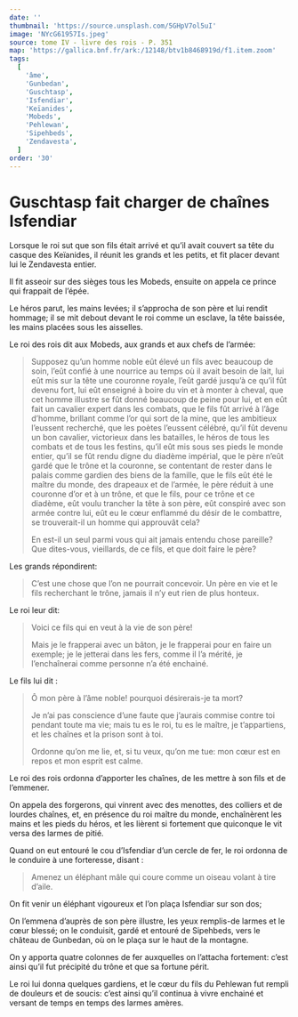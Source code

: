 ```yaml
---
date: ''
thumbnail: 'https://source.unsplash.com/5GHpV7ol5uI'
image: 'NYcG61957Is.jpeg'
source: tome IV - livre des rois - P. 351
map: 'https://gallica.bnf.fr/ark:/12148/btv1b8468919d/f1.item.zoom'
tags:
  [
    'âme',
    'Gunbedan',
    'Guschtasp',
    'Isfendiar',
    'Keïanides',
    'Mobeds',
    'Pehlewan',
    'Sipehbeds',
    'Zendavesta',
  ]
order: '30'
---
```


# Guschtasp fait charger de chaînes Isfendiar

Lorsque le roi sut que son fils était arrivé et qu’il avait couvert sa tête du casque des Keïanides, il réunit les grands et les petits, et fit placer devant lui le Zendavesta entier.

Il fit asseoir sur des sièges tous les Mobeds, ensuite on appela ce prince qui frappait de l’épée.

Le héros parut, les mains levées; il s’approcha de son père et lui rendit hommage; il se mit debout devant le roi comme un esclave, la tête baissée, les mains placées sous les aisselles.

Le roi des rois dit aux Mobeds, aux grands et aux chefs de l’armée:

> Supposez qu’un homme noble eût élevé un fils avec beaucoup de soin, l’eût confié à une nourrice au temps où il avait besoin de lait, lui eût mis sur la tête une couronne royale, l’eût gardé jusqu’à ce qu’il fût devenu fort, lui eût enseigné à boire du vin et à monter à cheval, que cet homme illustre se fût donné beaucoup de peine pour lui, et en eût fait un cavalier expert dans les combats, que le fils fût arrivé à l’âge d’homme, brillant comme l’or qui sort de la mine, que les ambitieux l’eussent recherché, que les poètes l’eussent célébré, qu’il fût devenu un bon cavalier, victorieux dans les batailles, le héros de tous les combats et de tous les festins, qu’il eût mis sous ses pieds le monde entier, qu’il se fût rendu digne du diadème impérial, que le père n’eût gardé que le trône et la couronne, se contentant de rester dans le palais comme gardien des biens de la famille, que le fils eût été le maître du monde, des drapeaux et de l’armée, le père réduit à une couronne d’or et à un trône, et que le fils, pour ce trône et ce diadème, eût voulu trancher la tête à son père, eût conspiré avec son armée contre lui, eût eu le cœur enflammé du désir de le combattre, se trouverait-il un homme qui approuvât cela?
>
> En est-il un seul parmi vous qui ait jamais entendu chose pareille? Que dites-vous, vieillards, de ce fils, et que doit faire le père?

Les grands répondirent:

> C’est une chose que l’on ne pourrait concevoir. Un père en vie et le fils recherchant le trône, jamais il n’y eut rien de plus honteux.

Le roi leur dit:

> Voici ce fils qui en veut à la vie de son père!
>
> Mais je le frapperai avec un bâton, je le frapperai pour en faire un exemple; je le jetterai dans les fers, comme il l’a mérité, je l’enchaînerai comme personne n’a été enchainé.

Le fils lui dit :

> Ô mon père à l’âme noble! pourquoi désirerais-je ta mort?
>
> Je n’ai pas conscience d’une faute que j’aurais commise contre toi pendant toute ma vie; mais tu es le roi, tu es le maître, je t’appartiens, et les chaînes et la prison sont à toi.
>
> Ordonne qu’on me lie, et, si tu veux, qu’on me tue: mon cœur est en repos et mon esprit est calme.

Le roi des rois ordonna d’apporter les chaînes, de les mettre à son fils et de l’emmener.

On appela des forgerons, qui vinrent avec des menottes, des colliers et de lourdes chaînes, et, en présence du roi maître du monde, enchaînèrent les mains et les pieds du héros, et les lièrent si fortement que quiconque le vit versa des larmes de pitié.

Quand on eut entouré le cou d’Isfendiar d’un cercle de fer, le roi ordonna de le conduire à une forteresse, disant :

> Amenez un éléphant mâle qui coure comme un oiseau volant à tire d’aile.

On fit venir un éléphant vigoureux et l’on plaça Isfendiar sur son dos;

On l’emmena d’auprès de son père illustre, les yeux remplis-de larmes et le cœur blessé; on le conduisit, gardé et entouré de Sipehbeds, vers le château de Gunbedan, où on le plaça sur le haut de la montagne.

On y apporta quatre colonnes de fer auxquelles on l’attacha fortement: c’est ainsi qu’il fut précipité du trône et que sa fortune périt.

Le roi lui donna quelques gardiens, et le cœur du fils du Pehlewan fut rempli de douleurs et de soucis: c’est ainsi qu’il continua à vivre enchainé et versant de temps en temps des larmes amères.
